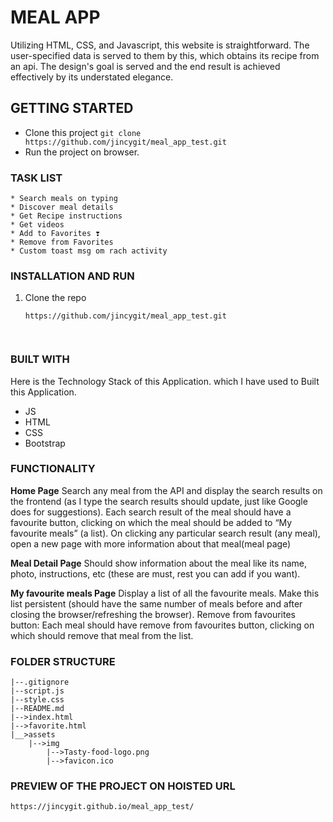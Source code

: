 # MEAL APP

Utilizing HTML, CSS, and Javascript, this website is straightforward. The user-specified data is served to them by this, which obtains its recipe from an api. The design's goal is served and the end result is achieved effectively by its understated elegance.


## GETTING STARTED

-  Clone this project 
        `git clone https://github.com/jincygit/meal_app_test.git`
-  Run the project on browser.


### TASK LIST
```
* Search meals on typing
* Discover meal details
* Get Recipe instructions
* Get videos 
* Add to Favorites ❣️
* Remove from Favorites
* Custom toast msg om rach activity
```


### INSTALLATION AND RUN

1. Clone the repo
   ```sh
   https://github.com/jincygit/meal_app_test.git
   ```
   ```


### BUILT WITH

Here is the Technology Stack of this Application. which I have used to Built this Application.

-  JS
-  HTML
-  CSS
-  Bootstrap


### FUNCTIONALITY
**Home Page**
Search any meal from the API and display the search results on the frontend (as I type the search results should update, just like Google does for suggestions).
Each search result of the meal should have a favourite button, clicking on which the meal should be added to “My favourite meals” (a list).
On clicking any particular search result (any meal), open a new page with more information about that meal(meal page)


**Meal Detail Page**
Should show information about the meal like its name, photo, instructions, etc (these are must, rest you can add if you want).

**My favourite meals Page**
Display a list of all the favourite meals.
Make this list persistent (should have the same number of meals before and after closing the browser/refreshing the browser).
Remove from favourites button: Each meal should have remove from favourites button, clicking on which should remove that meal from the list.


### FOLDER STRUCTURE
    |--.gitignore
    |--script.js
    |--style.css
    |--README.md
    |-->index.html
    |-->favorite.html
    |__>assets
        |-->img
            |-->Tasty-food-logo.png
            |-->favicon.ico
        

### PREVIEW OF THE PROJECT ON HOISTED URL
    https://jincygit.github.io/meal_app_test/

    
